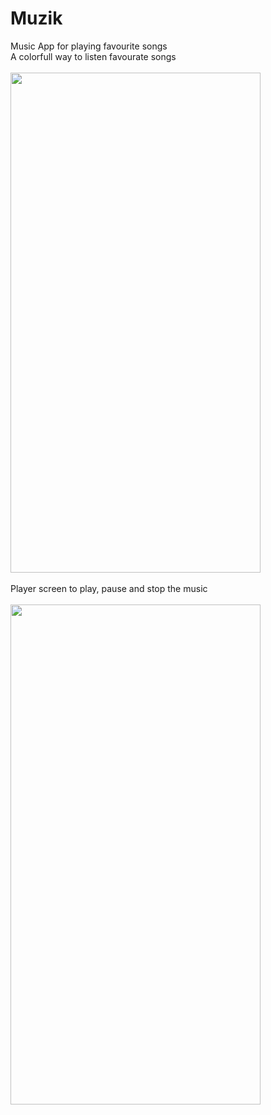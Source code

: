 # Muzik
Music App for playing favourite songs 
<br/> A colorfull way to listen favourate songs
<br/>
<br/> <img src="https://github.com/SahilVerma0651/Muzik/blob/master/Choose_music.png" width="400" height="800"/>
<br/>
<br/> Player screen to play, pause and stop the music
<br/>
<br/> <img src="https://github.com/SahilVerma0651/Muzik/blob/master/Player.png" width="400" height="800"/>
